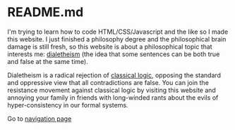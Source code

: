 # README.md

I'm trying to learn how to code HTML/CSS/Javascript and the like so I made this website. I just finished a philosophy degree and the philosophical brain damage is still fresh, so this website is about a philosophical topic that interests me: [dialetheism](https://plato.stanford.edu/entries/dialetheism/) (the idea that some sentences can be both true and false at the same time).

Dialetheism is a radical rejection of [classical logic](https://plato.stanford.edu/entries/logic-classical/), opposing the standard and oppressive view that all contradictions are false. You can join the resistance movement against classical logic by visiting this website and annoying your family in friends with long-winded rants about the evils of hyper-consistency in our formal systems.

Go to [navigation page](site-map.html)
